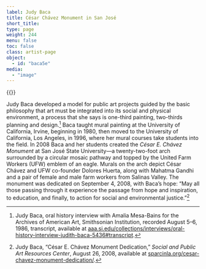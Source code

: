 ```yaml
---
label: Judy Baca
title: César Chávez Monument in San José
short_title:
type: page
weight: 244
menu: false
toc: false
class: artist-page
object:
  - id: "baca5e"
media:
  - "image"
---
```

{{<q-figure id="baca5e">}}

Judy Baca developed a model for public art projects guided by the basic philosophy that art must be integrated into its social and physical environment, a process that she says is one-third painting, two-thirds planning and design.[^1] Baca taught mural painting at the University of California, Irvine, beginning in 1980, then moved to the University of California, Los Angeles, in 1996, where her mural courses take students into the field. In 2008 Baca and her students created the *César E. Chávez Monument* at San José State University—a twenty-two-foot arch surrounded by a circular mosaic pathway and topped by the United Farm Workers (UFW) emblem of an eagle. Murals on the arch depict César Chávez and UFW co-founder Dolores Huerta, along with Mahatma Gandhi and a pair of female and male farm workers from Salinas Valley. The monument was dedicated on September 4, 2008, with Baca’s hope: “May all those passing through it experience the passage from hope and inspiration, to education, and finally, to action for social and environmental justice.”[^2]

[^1]: Judy Baca, oral history interview with Amalia Mesa-Bains for the Archives of American Art, Smithsonian Institution, recorded August 5–6, 1986, transcript, available at [aaa.si.edu/collections/interviews/oral-history-interview-judith-baca-5436\#transcript](https://www.aaa.si.edu/collections/interviews/oral-history-interview-judith-baca-5436\#transcript).

[^2]: Judy Baca, “César E. Chávez Monument Dedication,” *Social and Public Art Resources Center*, August 26, 2008, available at [sparcinla.org/cesar-chavez-monument-dedication/](https://sparcinla.org/cesar-chavez-monument-dedication/).
